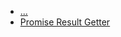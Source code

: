 

- [...](../../../../../../async-demo/typescript-play/promise.unwarp-playings#...)
- [Promise Result Getter](../../../../../../async-demo/typescript-play/promise.unwarp-playings#promise-result-getter)
